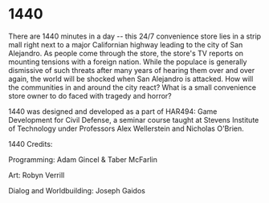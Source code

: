 # 1440
There are 1440 minutes in a day -- this 24/7 convenience store lies in a strip mall right next to a major Californian highway leading to the city of San Alejandro. As people come through the store, the store's TV reports on mounting tensions with a foreign nation. While the populace is generally dismissive of such threats after many years of hearing them over and over again, the world will be shocked when San Alejandro is attacked. How will the communities in and around the city react? What is a small convenience store owner to do faced with tragedy and horror?

1440 was designed and developed as a part of HAR494: Game Development for Civil Defense, a seminar course taught at Stevens Institute of Technology under Professors Alex Wellerstein and Nicholas O'Brien.

1440 Credits:

Programming: Adam Gincel & Taber McFarlin

Art: Robyn Verrill

Dialog and Worldbuilding: Joseph Gaidos
